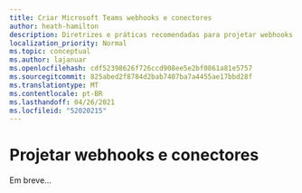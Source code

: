 ```yaml
---
title: Criar Microsoft Teams webhooks e conectores
author: heath-hamilton
description: Diretrizes e práticas recomendadas para projetar webhooks e conectores para Microsoft Teams.
localization_priority: Normal
ms.topic: conceptual
ms.author: lajanuar
ms.openlocfilehash: cdf52398626f726ccd908ee5e2bf0861a81e5757
ms.sourcegitcommit: 825abed2f8784d2bab7407ba7a4455ae17bbd28f
ms.translationtype: MT
ms.contentlocale: pt-BR
ms.lasthandoff: 04/26/2021
ms.locfileid: "52020215"
---
```

# <a name="design-webhooks-and-connectors"></a>Projetar webhooks e conectores

Em breve...
